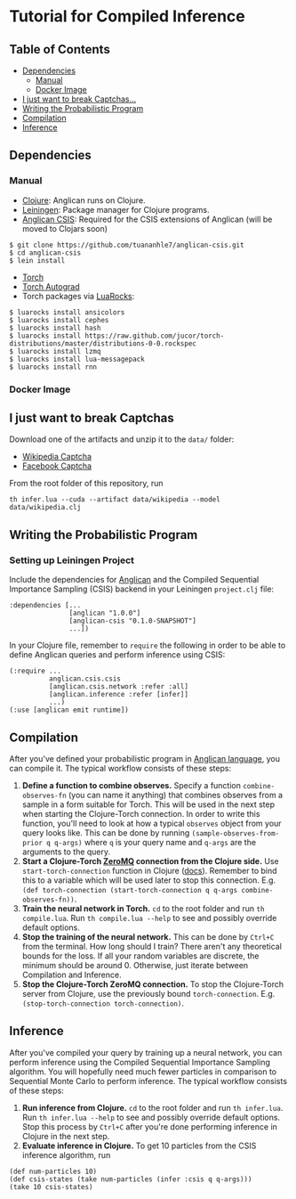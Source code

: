 # Tutorial for Compiled Inference

## Table of Contents
- [Dependencies](#dependencies)
    - [Manual](#manual)
    - [Docker Image](#docker-image)
- [I just want to break Captchas...](#i-just-want-to-break-captchas)
- [Writing the Probabilistic Program](#writing-the-probabilistic-program)
- [Compilation](#compilation)
- [Inference](#inference)

## Dependencies
### Manual
- [Clojure](http://clojure.org/guides/getting_started): Anglican runs on Clojure.
- [Leiningen](http://leiningen.org/#install): Package manager for Clojure programs.
- [Anglican CSIS](https://github.com/tuananhle7/anglican-csis): Required for the CSIS extensions of Anglican (will be moved to Clojars soon)
```
$ git clone https://github.com/tuananhle7/anglican-csis.git
$ cd anglican-csis
$ lein install
```
- [Torch](http://torch.ch/docs/getting-started.html)
- [Torch Autograd](https://github.com/twitter/torch-autograd#install)
- Torch packages via [LuaRocks](https://luarocks.org/):
```
$ luarocks install ansicolors
$ luarocks install cephes
$ luarocks install hash
$ luarocks install https://raw.github.com/jucor/torch-distributions/master/distributions-0-0.rockspec
$ luarocks install lzmq
$ luarocks install lua-messagepack
$ luarocks install rnn
```

### Docker Image

## I just want to break Captchas

Download one of the artifacts and unzip it to the `data/` folder:
- [Wikipedia Captcha](TODO)
- [Facebook Captcha](TODO)

From the root folder of this repository, run
```
th infer.lua --cuda --artifact data/wikipedia --model data/wikipedia.clj
```

## Writing the Probabilistic Program
### Setting up Leiningen Project
Include the dependencies for [Anglican](http://www.robots.ox.ac.uk/~fwood/anglican/index.html) and the Compiled Sequential Importance Sampling (CSIS) backend in your Leiningen `project.clj` file:
```
:dependencies [...
               [anglican "1.0.0"]
               [anglican-csis "0.1.0-SNAPSHOT"]
               ...])
```

In your Clojure file, remember to `require` the following in order to be able to define Anglican queries and perform inference using CSIS:
```
(:require ...
          anglican.csis.csis
          [anglican.csis.network :refer :all]
          [anglican.inference :refer [infer]]
          ...)
(:use [anglican emit runtime])
```

## Compilation
After you've defined your probabilistic program in [Anglican language](http://www.robots.ox.ac.uk/~fwood/anglican/language/index.html), you can compile it. The typical workflow consists of these steps:

1. **Define a function to combine observes.**
Specify a function `combine-observes-fn` (you can name it anything) that combines observes from a sample in a form suitable for Torch. This will be used in the next step when starting the Clojure-Torch connection. In order to write this function, you'll need to look at how a typical `observes` object from your query looks like. This can be done by running `(sample-observes-from-prior q q-args)` where `q` is your query name and `q-args` are the arguments to the query.
2. **Start a Clojure-Torch [ZeroMQ](http://zeromq.org/) connection from the Clojure side.** Use `start-torch-connection` function in Clojure ([docs](http://tuananhle.co.uk/anglican-csis-doc/anglican.csis.network.html#var-start-torch-connection)). Remember to bind this to a variable which will be used later to stop this connection. E.g. `(def torch-connection (start-torch-connection q q-args combine-observes-fn))`.
3. **Train the neural network in Torch.** `cd` to the root folder and run `th compile.lua`. Run `th compile.lua --help` to see and possibly override default options.
4. **Stop the training of the neural network.** This can be done by `Ctrl+C` from the terminal. How long should I train? There aren't any theoretical bounds for the loss. If all your random variables are discrete, the minimum should be around 0. Otherwise, just iterate between Compilation and Inference.
5. **Stop the Clojure-Torch ZeroMQ connection.** To stop the Clojure-Torch server from Clojure, use the previously bound `torch-connection`. E.g. `(stop-torch-connection torch-connection)`.

## Inference
After you've compiled your query by training up a neural network, you can perform inference using the Compiled Sequential Importance Sampling algorithm. You will hopefully need much fewer particles in comparison to Sequential Monte Carlo to perform inference. The typical workflow consists of these steps:

1. **Run inference from Clojure.** `cd` to the root folder and run `th infer.lua`. Run `th infer.lua --help` to see and possibly override default options. Stop this process by `Ctrl+C` after you're done performing inference in Clojure in the next step.
2. **Evaluate inference in Clojure.** To get 10 particles from the CSIS inference algorithm, run
```
(def num-particles 10)
(def csis-states (take num-particles (infer :csis q q-args)))
(take 10 csis-states)
```
